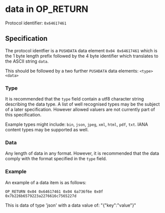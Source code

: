 # data in OP_RETURN

Protocol identifier: `0x64617461`

## Specification

The protocol identfier is a `PUSHDATA` data element `0x04 0x64617461` which is the 1 byte length prefix followed by the 4 byte identifier which translates to the ASCII string `data`.

This should be followed by a two further `PUSHDATA` data elements: `<type> <data>`

### Type

It is recommended that the `type` field contain a utf8 character string describing the data type. A list of well recognised types may be the subject of a later specification. However allowed valuers are not currently part of this specification.

Example types might include: `bin`, `json`, `jpeg`, `xml`, `html`, `pdf`, `txt`.  IANA content types may be supported as well.


### Data 
Any length of data in any format. However, it is recommended that the data comply with the format specified in the `type` field.

### Example

An example of a data item is as follows:

```
OP_RETURN 0x04 0x64617461 0x04 6a736f6e 0x0f 0x7b226b6579223a2276616c7565227d
```

This is data of type 'json' with a data value of: "{"key":"value"}"


